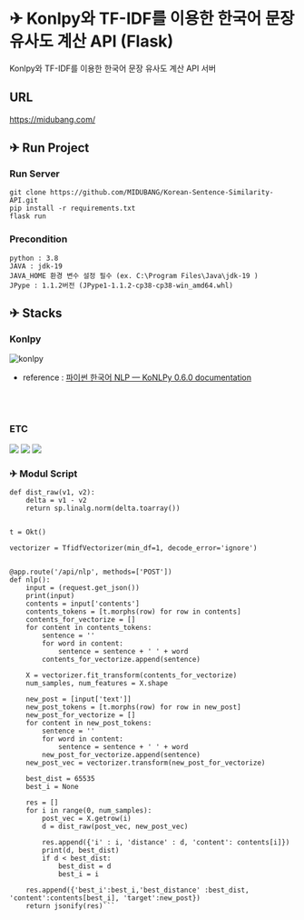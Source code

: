 # ✈ Konlpy와 TF-IDF를 이용한 한국어 문장 유사도 계산 API (Flask) 
Konlpy와 TF-IDF를 이용한 한국어 문장 유사도 계산 API 서버

## URL 
https://midubang.com/



## ✈ Run Project
### Run Server
```
git clone https://github.com/MIDUBANG/Korean-Sentence-Similarity-API.git
pip install -r requirements.txt
flask run 
```

### Precondition

```
python : 3.8
JAVA : jdk-19
JAVA_HOME 환경 변수 설정 필수 (ex. C:\Program Files\Java\jdk-19 )
JPype : 1.1.2버전 (JPype1-1.1.2-cp38-cp38-win_amd64.whl)
```


## ✈ Stacks


 
### Konlpy
![konlpy](https://user-images.githubusercontent.com/81161750/206637077-f06d2eb3-2fc5-45b8-af7f-c9ca462cbed2.png)

* reference : [파이썬 한국어 NLP — KoNLPy 0.6.0 documentation](https://konlpy.org/ko/latest/index.html)

<br>
<br>

### ETC
<img src="https://img.shields.io/badge/Flask-3481FE?style=for-the-badge&logo=Flask&logoColor=white">
<img src="https://img.shields.io/badge/Python-3776AB?style=for-the-badge&logo=Python&logoColor=white">
<img src="https://img.shields.io/badge/Amazon AWS-FF9900?style=for-the-badge&logo=AmazonAWS&logoColor=white">


<br>

### ✈ Modul Script 

```
def dist_raw(v1, v2):
    delta = v1 - v2
    return sp.linalg.norm(delta.toarray())


t = Okt()

vectorizer = TfidfVectorizer(min_df=1, decode_error='ignore')


@app.route('/api/nlp', methods=['POST'])
def nlp():
    input = (request.get_json())
    print(input)
    contents = input['contents']
    contents_tokens = [t.morphs(row) for row in contents]
    contents_for_vectorize = []
    for content in contents_tokens:
        sentence = ''
        for word in content:
            sentence = sentence + ' ' + word
        contents_for_vectorize.append(sentence)

    X = vectorizer.fit_transform(contents_for_vectorize)
    num_samples, num_features = X.shape

    new_post = [input['text']]
    new_post_tokens = [t.morphs(row) for row in new_post]
    new_post_for_vectorize = []
    for content in new_post_tokens:
        sentence = ''
        for word in content:
            sentence = sentence + ' ' + word
        new_post_for_vectorize.append(sentence)
    new_post_vec = vectorizer.transform(new_post_for_vectorize)
    
    best_dist = 65535
    best_i = None

    res = []
    for i in range(0, num_samples):
        post_vec = X.getrow(i)
        d = dist_raw(post_vec, new_post_vec)

        res.append({'i' : i, 'distance' : d, 'content': contents[i]})
        print(d, best_dist)
        if d < best_dist:
            best_dist = d
            best_i = i

    res.append({'best_i':best_i,'best_distance' :best_dist, 'content':contents[best_i], 'target':new_post})
    return jsonify(res)```
